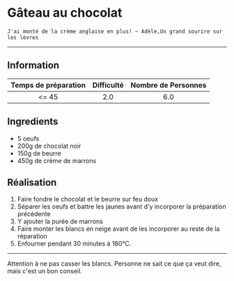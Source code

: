 # Gâteau au chocolat

`J'ai monté de la crème anglaise en plus! ~ Adèle,Un grand sourire sur les lèvres`

---

## Information

| Temps de préparation  | Difficulté    | Nombre de Personnes |
|:---------------------:|:-------------:|:-------------------:|
| <= 45            | 2.0  | 6.0        |

## Ingredients

- 5 oeufs
- 200g de chocolat noir
- 150g de beurre
- 450g de crème de marrons


## Réalisation

1. Faire fondre le chocolat et le beurre sur feu doux
1. Séparer les oeufs et battre les jaunes avant d'y incorporer la préparation précédente
1. Y ajouter la purée de marrons
1. Faire monter les blancs en neige avant de les incorporer au reste de la réparation
1. Enfourner pendant 30 minutes à 180°C.


---

Attention à ne pas casser les blancs. Personne ne sait ce que ça veut dire, mais c'est un bon conseil.
